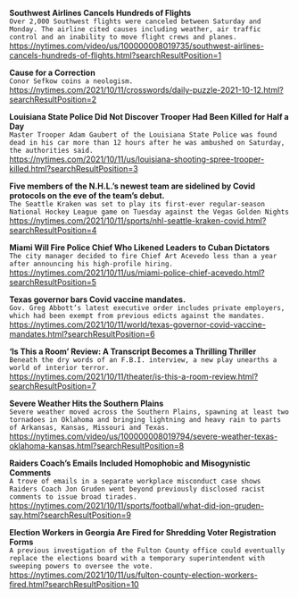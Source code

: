 **Southwest Airlines Cancels Hundreds of Flights**\
`Over 2,000 Southwest flights were canceled between Saturday and Monday. The airline cited causes including weather, air traffic control and an inability to move flight crews and planes.`\
https://nytimes.com/video/us/100000008019735/southwest-airlines-cancels-hundreds-of-flights.html?searchResultPosition=1

**Cause for a Correction**\
`Conor Sefkow coins a neologism.`\
https://nytimes.com/2021/10/11/crosswords/daily-puzzle-2021-10-12.html?searchResultPosition=2

**Louisiana State Police Did Not Discover Trooper Had Been Killed for Half a Day**\
`Master Trooper Adam Gaubert of the Louisiana State Police was found dead in his car more than 12 hours after he was ambushed on Saturday, the authorities said.`\
https://nytimes.com/2021/10/11/us/louisiana-shooting-spree-trooper-killed.html?searchResultPosition=3

**Five members of the N.H.L.’s newest team are sidelined by Covid protocols on the eve of the team’s debut.**\
`The Seattle Kraken was set to play its first-ever regular-season National Hockey League game on Tuesday against the Vegas Golden Nights`\
https://nytimes.com/2021/10/11/sports/nhl-seattle-kraken-covid.html?searchResultPosition=4

**Miami Will Fire Police Chief Who Likened Leaders to Cuban Dictators**\
`The city manager decided to fire Chief Art Acevedo less than a year after announcing his high-profile hiring.`\
https://nytimes.com/2021/10/11/us/miami-police-chief-acevedo.html?searchResultPosition=5

**Texas governor bars Covid vaccine mandates.**\
`Gov. Greg Abbott’s latest executive order includes private employers, which had been exempt from previous edicts against the mandates.`\
https://nytimes.com/2021/10/11/world/texas-governor-covid-vaccine-mandates.html?searchResultPosition=6

**‘Is This a Room’ Review: A Transcript Becomes a Thrilling Thriller**\
`Beneath the dry words of an F.B.I. interview, a new play unearths a world of interior terror.`\
https://nytimes.com/2021/10/11/theater/is-this-a-room-review.html?searchResultPosition=7

**Severe Weather Hits the Southern Plains**\
`Severe weather moved across the Southern Plains, spawning at least two tornadoes in Oklahoma and bringing lightning and heavy rain to parts of Arkansas, Kansas, Missouri and Texas.`\
https://nytimes.com/video/us/100000008019794/severe-weather-texas-oklahoma-kansas.html?searchResultPosition=8

**Raiders Coach’s Emails Included Homophobic and Misogynistic Comments**\
`A trove of emails in a separate workplace misconduct case shows Raiders Coach Jon Gruden went beyond previously disclosed racist comments to issue broad tirades.`\
https://nytimes.com/2021/10/11/sports/football/what-did-jon-gruden-say.html?searchResultPosition=9

**Election Workers in Georgia Are Fired for Shredding Voter Registration Forms**\
`A previous investigation of the Fulton County office could eventually replace the elections board with a temporary superintendent with sweeping powers to oversee the vote.`\
https://nytimes.com/2021/10/11/us/fulton-county-election-workers-fired.html?searchResultPosition=10

